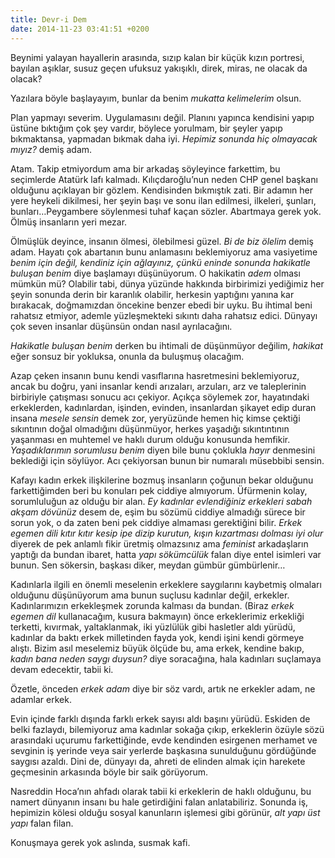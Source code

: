 ```yaml
---
title: Devr-i Dem
date: 2014-11-23 03:41:51 +0200
---
```


Beynimi yalayan hayallerin arasında, sızıp kalan bir küçük kızın
portresi, bayılan aşıklar, susuz geçen ufuksuz yakışıklı, direk, miras,
ne olacak da olacak?

Yazılara böyle başlayayım, bunlar da benim *mukatta kelimelerim* olsun.

Plan yapmayı severim. Uygulamasını değil. Planını yapınca kendisini
yapıp üstüne bıktığım çok şey vardır, böylece yorulmam, bir şeyler yapıp
bıkmaktansa, yapmadan bıkmak daha iyi. *Hepimiz sonunda hiç olmayacak
mıyız?* demiş adam.

Atam. Takip etmiyordum ama bir arkadaş söyleyince farkettim, bu
seçimlerde Atatürk lafı kalmadı. Kılıçdaroğlu’nun neden CHP genel
başkanı olduğunu açıklayan bir gözlem. Kendisinden bıkmıştık zati. Bir
adamın her yere heykeli dikilmesi, her şeyin başı ve sonu ilan edilmesi,
ilkeleri, şunları, bunları…Peygambere söylenmesi tuhaf kaçan sözler.
Abartmaya gerek yok. Ölmüş insanların yeri mezar.

Ölmüşlük deyince, insanın ölmesi, ölebilmesi güzel. *Bi de biz ölelim*
demiş adam. Hayatı çok abartanın bunu anlamasını beklemiyoruz ama
vasiyetime *benim için değil, kendiniz için ağlayınız, çünkü eninde
sonunda hakikatle buluşan benim* diye başlamayı düşünüyorum. O hakikatin
*adem* olması mümkün mü? Olabilir tabi, dünya yüzünde hakkında
birbirimizi yediğimiz her şeyin sonunda derin bir karanlık olabilir,
herkesin yaptığını yanına kar bırakacak, doğmamızdan öncekine benzer
ebedi bir uyku. Bu ihtimal beni rahatsız etmiyor, ademle yüzleşmekteki
sıkıntı daha rahatsız edici. Dünyayı çok seven insanlar düşünsün ondan
nasıl ayrılacağını.

*Hakikatle buluşan benim* derken bu ihtimali de düşünmüyor değilim,
*hakikat* eğer sonsuz bir yokluksa, onunla da buluşmuş olacağım.

Azap çeken insanın bunu kendi vasıflarına hasretmesini beklemiyoruz,
ancak bu doğru, yani insanlar kendi arızaları, arzuları, arz ve
taleplerinin birbiriyle çatışması sonucu acı çekiyor. Açıkça söylemek
zor, hayatındaki erkeklerden, kadınlardan, işinden, evinden, insanlardan
şikayet edip duran insana *mesele sensin* demek zor, yeryüzünde hemen
hiç kimse çektiği sıkıntının doğal olmadığını düşünmüyor, herkes
yaşadığı sıkıntıntının yaşanması en muhtemel ve haklı durum olduğu
konusunda hemfikir. *Yaşadıklarımın sorumlusu benim* diyen bile bunu
çoklukla *hayır* denmesini beklediği için söylüyor. Acı çekiyorsan bunun
bir numaralı müsebbibi sensin.

Kafayı kadın erkek ilişkilerine bozmuş insanların çoğunun bekar olduğunu
farkettiğimden beri bu konuları pek ciddiye almıyorum. Üfürmenin kolay,
sorumluluğun az olduğu bir alan. *Ey kadınlar evlendiğiniz erkekleri
sabah akşam dövünüz* desem de, eşim bu sözümü ciddiye almadığı sürece
bir sorun yok, o da zaten beni pek ciddiye almaması gerektiğini bilir.
*Erkek egemen dili kıtır kıtır kesip ipe dizip kurutun, kışın kızartması
dolması iyi olur* diyerek de pek anlamlı fikir üretmiş olmazsınız ama
*feminist* arkadaşların yaptığı da bundan ibaret, hatta *yapı
sökümcülük* falan diye entel isimleri var bunun. Sen sökersin, başkası
diker, meydan gümbür gümbürlenir…

Kadınlarla ilgili en önemli meselenin erkeklere saygılarını kaybetmiş
olmaları olduğunu düşünüyorum ama bunun suçlusu kadınlar değil,
erkekler. Kadınlarımızın erkekleşmek zorunda kalması da bundan. (Biraz
*erkek egemen dil* kullanacağım, kusura bakmayın) önce erkeklerimiz
erkekliği terketti, kıvırmak, yaltaklanmak, iki yüzlülük gibi hasletler
aldı yürüdü, kadınlar da baktı erkek milletinden fayda yok, kendi işini
kendi görmeye alıştı. Bizim asıl meselemiz büyük ölçüde bu, ama erkek,
kendine bakıp, *kadın bana neden saygı duysun?* diye soracağına, hala
kadınları suçlamaya devam edecektir, tabii ki.

Özetle, önceden *erkek adam* diye bir söz vardı, artık ne erkekler adam,
ne adamlar erkek.

Evin içinde farklı dışında farklı erkek sayısı aldı başını yürüdü.
Eskiden de belki fazlaydı, bilemiyoruz ama kadınlar sokağa çıkıp,
erkeklerin özüyle sözü arasındaki uçurumu farkettiğinde, evde kendinden
esirgenen merhamet ve sevginin iş yerinde veya sair yerlerde başkasına
sunulduğunu gördüğünde saygısı azaldı. Dini de, dünyayı da, ahreti de
elinden almak için harekete geçmesinin arkasında böyle bir saik
görüyorum.

Nasreddin Hoca’nın ahfadı olarak tabii ki erkeklerin de haklı olduğunu,
bu namert dünyanın insanı bu hale getirdiğini falan anlatabiliriz.
Sonunda iş, hepimizin kölesi olduğu sosyal kanunların işlemesi gibi
görünür, *alt yapı üst yapı* falan filan.

Konuşmaya gerek yok aslında, susmak kafi.
